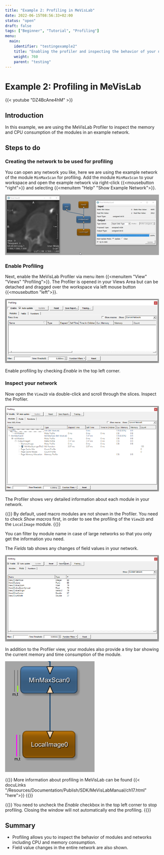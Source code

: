 ```yaml
---
title: "Example 2: Profiling in MeVisLab"
date: 2022-06-15T08:56:33+02:00
status: "open"
draft: false
tags: ["Beginner", "Tutorial", "Profiling"]
menu: 
  main:
    identifier: "testingexample2"
    title: "Enabling the profiler and inspecting the behavior of your network"
    weight: 760
    parent: "testing"
---
```

# Example 2: Profiling in MeVisLab

{{< youtube "DZ4BcAne4hM" >}}

## Introduction
In this example, we are using the MeVisLab Profiler to inspect the memory and CPU consumption of the modules in an example network.

## Steps to do
### Creating the network to be used for profiling
You can open any network you like, here we are using the example network of the module `MinMaxScan` for profiling. Add the module `MinMaxScan` to your workspace and open the example network via right-click {{<mousebutton "right">}} and selecting {{<menuitem "Help" "Show Example Network">}}.

![MinMaxScan Example Network](/images/tutorials/testing/profiling_network.png "MinMaxScan Example Network")

### Enable Profiling
Next, enable the MeVisLab Profiler via menu item {{<menuitem "View" "Views" "Profiling">}}. The Profiler is opened in your Views Area but can be detached and dragged over the workspace via left mouse button {{<mousebutton "left">}}.

![MeVisLab Profiling](/images/tutorials/testing/Profiling.png "MeVisLab Profiling")

Enable profiling by checking *Enable* in the top left corner.

### Inspect your network
Now open the `View2D` via double-click and scroll through the slices. Inspect the Profiler.

![MeVisLab Profiling Network](/images/tutorials/testing/Profiling_Network1.png "MeVisLab Profiling Network")

The Profiler shows very detailed information about each module in your network. 

{{<alert class="info" caption="Info">}}
By default, used macro modules are not shown in the Profiler. You need to check *Show macros* first, in order to see the profiling of the `View2D` and the `LocalImage` module.
{{</alert>}}

You can filter by module name in case of large networks so that you only get the information you need.

The *Fields* tab shows any changes of field values in your network.

![MeVisLab Profiling Fields](/images/tutorials/testing/Profiling_Network2.png "MeVisLab Profiling Fields")

In addition to the Profiler view, your modules also provide a tiny bar showing the current memory and time consumption of the module.

![MeVisLab Profiling Module](/images/tutorials/testing/Module_Info.png "MeVisLab Profiling Module")

{{<alert class="info" caption="Info">}}
More information about profiling in MeVisLab can be found {{< docuLinks "/Resources/Documentation/Publish/SDK/MeVisLabManual/ch17.html" "here">}}
{{</alert>}}

{{<alert class="warning" caption="Attention">}}
You need to uncheck the *Enable* checkbox in the top left corner to stop profiling. Closing the window will not automatically end the profiling.
{{</alert>}}

## Summary
* Profiling allows you to inspect the behavior of modules and networks including CPU and memory consumption.
* Field value changes in the entire network are also shown.